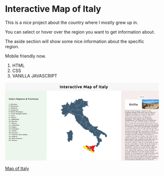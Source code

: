 # Interactive Map of Italy

This is a nice project about the country where I mostly grew up in.

You can select or hover over the region you want to get information about.

The aside section will show some nice information about the specific region.

Mobile friendly now.

1. HTML
2. CSS
3. VANILLA JAVASCRIPT

![Preview](/images/preview.png)


[Map of Italy](https://mapofitaly.netlify.app/ "Map of Italy")



